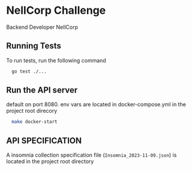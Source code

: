 # NellCorp Challenge

Backend Developer NellCorp




## Running Tests

To run tests, run the following command

```bash
  go test ./...
```


## Run the API server 

default on port 8080. env vars are located in docker-compose.yml in the project root direcory

```bash
  make docker-start
```

## API SPECIFICATION

A insomnia collection specification file (```Insomnia_2023-11-09.json```) is located in the project root directory
